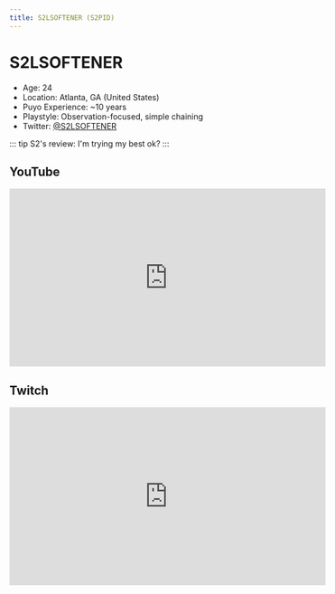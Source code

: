 ```yaml
---
title: S2LSOFTENER (S2PID)
---
```

# S2LSOFTENER
* Age: 24
* Location: Atlanta, GA (United States)
* Puyo Experience: ~10 years
* Playstyle: Observation-focused, simple chaining
* Twitter: [@S2LSOFTENER](https://twitter.com/S2LSOFTENER)

::: tip S2's review:
I'm trying my best ok?
:::

## YouTube
<iframe width="560" height="315" src="https://www.youtube.com/embed/live_stream?channel=UCCbgGkrZxWzX1LyDZtA9hKA" frameborder="0" allow="accelerometer; autoplay; encrypted-media; gyroscope; picture-in-picture" allowfullscreen></iframe>

## Twitch
<iframe
    src="https://player.twitch.tv/?channel=S2LSOFTENER"
    height="315"
    width="560"
    frameborder="0"
    scrolling="no"
    allowfullscreen="true">
</iframe>